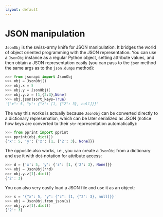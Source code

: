 ```yaml
---
layout: default
---
```


# JSON manipulation

`JsonObj` is the swiss-army knife for JSON manipulation. It bridges the world of object oriented programming with the JSON representation. You can use a `JsonObj` instance as a regular Python object, setting attribute values, and then obtain a JSON representation easily (you can pass to the `json` method the same args as to the `json.dumps` method):

```python
>>> from jsonapi import JsonObj
>>> obj = JsonObj()
>>> obj.x = 5
>>> obj.y = JsonObj()
>>> obj.y.z = [1,{2:3},None]
>>> obj.json(sort_keys=True)
'{"x": 5, "y": {"z": [1, {"2": 3}, null]}}'

```

The way this works is actually because `JsonObj` can be converted directly to a dictionary represenation, which can be later serialized as JSON (notice how keys are converted to their `str` representation automatically):

```python
>>> from pprint import pprint
>>> pprint(obj.dict())
{'x': 5, 'y': {'z': [1, {'2': 3}, None]}}

```

The opposite also works, i.e., you can create a `JsonObj` from a dictionary and use it with dot-notation for attribute access:

```python
>>> d = {'x': 5, 'y': {'z': [1, {'2': 3}, None]}}
>>> obj = JsonObj(**d)
>>> obj.y.z[1].dict()
{'2': 3}

```

You can also very easily load a JSON file and use it as an object:

```python
>>> s = '{"x": 5, "y": {"z": [1, {"2": 3}, null]}}'
>>> obj = JsonObj.from_json(s)
>>> obj.y.z[1].dict()
{'2': 3}

```
